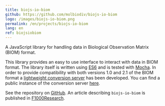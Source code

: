 ```yaml
---
title: biojs-io-biom
github: https://github.com/molbiodiv/biojs-io-biom
logo: /images/biojs-io-biom.png
permalink: /en/projects/biojs-io-biom
lang: en
ref: biojsiobiom
---
```


A JavaScript library for handling data in Biological Observation Matrix (BIOM) format.

This library provides an easy to use interface to interact with data in BIOM format.
The library itself is written using [ES6](http://www.ecma-international.org/ecma-262/6.0/) and is tested with [Mocha](https://mochajs.org/).
In order to provide compatibility with both versions 1.0 and 2.1 of the BIOM format a [lightweight conversion server](https://github.com/molbiodiv/biom-conversion-server) has been developed.
You can find a public instance of the conversion server [here](https://biomcs.iimog.org/).

See the repository on [GitHub]({{page.github}}).
An article describing `biojs-io-biom` is published in [F1000Research](https://f1000research.com/articles/5-2348/v2).

